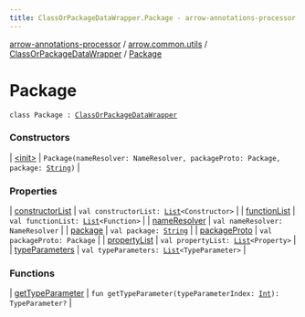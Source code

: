 ```yaml
---
title: ClassOrPackageDataWrapper.Package - arrow-annotations-processor
---
```


[arrow-annotations-processor](../../../index.html) / [arrow.common.utils](../../index.html) / [ClassOrPackageDataWrapper](../index.html) / [Package](./index.html)

# Package

`class Package : `[`ClassOrPackageDataWrapper`](../index.html)

### Constructors

| [&lt;init&gt;](-init-.html) | `Package(nameResolver: NameResolver, packageProto: Package, package: `[`String`](https://kotlinlang.org/api/latest/jvm/stdlib/kotlin/-string/index.html)`)` |

### Properties

| [constructorList](constructor-list.html) | `val constructorList: `[`List`](https://kotlinlang.org/api/latest/jvm/stdlib/kotlin.collections/-list/index.html)`<Constructor>` |
| [functionList](function-list.html) | `val functionList: `[`List`](https://kotlinlang.org/api/latest/jvm/stdlib/kotlin.collections/-list/index.html)`<Function>` |
| [nameResolver](name-resolver.html) | `val nameResolver: NameResolver` |
| [package](package.html) | `val package: `[`String`](https://kotlinlang.org/api/latest/jvm/stdlib/kotlin/-string/index.html) |
| [packageProto](package-proto.html) | `val packageProto: Package` |
| [propertyList](property-list.html) | `val propertyList: `[`List`](https://kotlinlang.org/api/latest/jvm/stdlib/kotlin.collections/-list/index.html)`<Property>` |
| [typeParameters](type-parameters.html) | `val typeParameters: `[`List`](https://kotlinlang.org/api/latest/jvm/stdlib/kotlin.collections/-list/index.html)`<TypeParameter>` |

### Functions

| [getTypeParameter](get-type-parameter.html) | `fun getTypeParameter(typeParameterIndex: `[`Int`](https://kotlinlang.org/api/latest/jvm/stdlib/kotlin/-int/index.html)`): TypeParameter?` |

